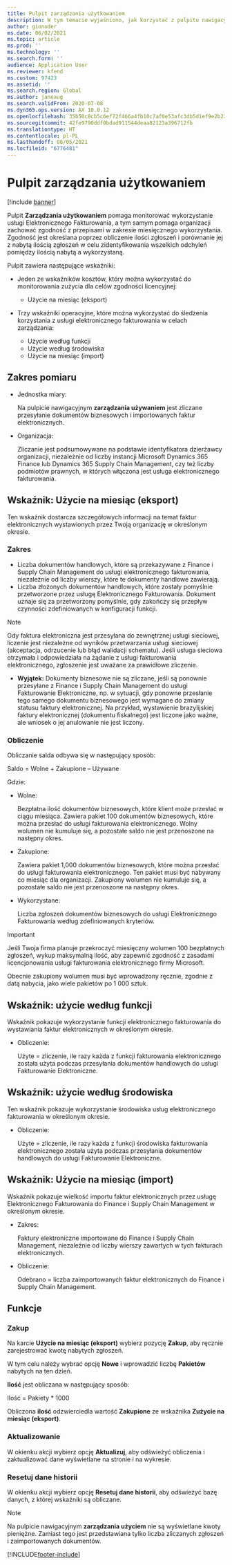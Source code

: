 ```yaml
---
title: Pulpit zarządzania użytkowaniem
description: W tym temacie wyjaśniono, jak korzystać z pulpitu nawigacyjnego Zarządzanie użytkowaniem w celu monitorowania korzystania z usługi fakturowania elektronicznego i zachowania zgodności z przepisami.
author: gionoder
ms.date: 06/02/2021
ms.topic: article
ms.prod: ''
ms.technology: ''
ms.search.form: ''
audience: Application User
ms.reviewer: kfend
ms.custom: 97423
ms.assetid: ''
ms.search.region: Global
ms.author: janeaug
ms.search.validFrom: 2020-07-08
ms.dyn365.ops.version: AX 10.0.12
ms.openlocfilehash: 35b50c8cb5c6ef72f466a4fb10c7af0e53afc3db5d1ef9e2b23d6049e24a70c3
ms.sourcegitcommit: 42fe9790ddf0bdad911544deaa82123a396712fb
ms.translationtype: HT
ms.contentlocale: pl-PL
ms.lasthandoff: 08/05/2021
ms.locfileid: "6776481"
---
```

# <a name="usage-management-dashboard"></a>Pulpit zarządzania użytkowaniem

[!include [banner](../includes/banner.md)]

Pulpit **Zarządzania użytkowaniem** pomaga monitorować wykorzystanie usługi Elektronicznego Fakturowania, a tym samym pomaga organizacji zachować zgodność z przepisami w zakresie miesięcznego wykorzystania. Zgodność jest określana poprzez obliczenie ilości zgłoszeń i porównanie jej z nabytą ilością zgłoszeń w celu zidentyfikowania wszelkich odchyleń pomiędzy ilością nabytą a wykorzystaną.

Pulpit zawiera następujące wskaźniki:

- Jeden ze wskaźników kosztów, który można wykorzystać do monitorowania zużycia dla celów zgodności licencyjnej:

    - Użycie na miesiąc (eksport)

- Trzy wskaźniki operacyjne, które można wykorzystać do śledzenia korzystania z usługi elektronicznego fakturowania w celach zarządzania:

    - Użycie według funkcji
    - Użycie według środowiska
    - Użycie na miesiąc (import)

## <a name="measurement-scope"></a>Zakres pomiaru

- Jednostka miary: 

    Na pulpicie nawigacyjnym **zarządzania używaniem** jest zliczane przesyłanie dokumentów biznesowych i importowanych faktur elektronicznych.

- Organizacja: 

    Zliczanie jest podsumowywane na podstawie identyfikatora dzierżawcy organizacji, niezależnie od liczby instancji Microsoft Dynamics 365 Finance lub Dynamics 365 Supply Chain Management, czy też liczby podmiotów prawnych, w których włączona jest usługa elektronicznego fakturowania.


## <a name="indicator-usage-per-month-export"></a>Wskaźnik: Użycie na miesiąc (eksport)

Ten wskaźnik dostarcza szczegółowych informacji na temat faktur elektronicznych wystawionych przez Twoją organizację w określonym okresie.

### <a name="scope"></a>Zakres
- Liczba dokumentów handlowych, które są przekazywane z Finance i Supply Chain Management do usługi elektronicznego fakturowania, niezależnie od liczby wierszy, które te dokumenty handlowe zawierają.
- Liczba złożonych dokumentów handlowych, które zostały pomyślnie przetworzone przez usługę Elektronicznego Fakturowania. Dokument uznaje się za przetworzony pomyślnie, gdy zakończy się przepływ czynności zdefiniowanych w konfiguracji funkcji.

> [!NOTE]
> Gdy faktura elektroniczna jest przesyłana do zewnętrznej usługi sieciowej, liczenie jest niezależne od wyników przetwarzania usługi sieciowej (akceptacja, odrzucenie lub błąd walidacji schematu). Jeśli usługa sieciowa otrzymała i odpowiedziała na żądanie z usługi fakturowania elektronicznego, zgłoszenie jest uważane za prawidłowe zliczenie.

- **Wyjątek:** Dokumenty biznesowe nie są zliczane, jeśli są ponownie przesyłane z Finance i Supply Chain Management do usługi Fakturowanie Elektroniczne, np. w sytuacji, gdy ponowne przesłanie tego samego dokumentu biznesowego jest wymagane do zmiany statusu faktury elektronicznej. Na przykład, wystawienie brazylijskiej faktury elektronicznej (dokumentu fiskalnego) jest liczone jako ważne, ale wniosek o jej anulowanie nie jest liczony.


### <a name="calculation"></a>Obliczenie

Obliczanie salda odbywa się w następujący sposób:

Saldo = Wolne + Zakupione – Używane

Gdzie:

- Wolne:
  
    Bezpłatna ilość dokumentów biznesowych, które klient może przesłać w ciągu miesiąca. Zawiera pakiet 100 dokumentów biznesowych, które można przesłać do usługi fakturowania elektronicznego. Wolny wolumen nie kumuluje się, a pozostałe saldo nie jest przenoszone na następny okres.
  
- Zakupione:
  
    Zawiera pakiet 1,000 dokumentów biznesowych, które można przesłać do usługi fakturowania elektronicznego. Ten pakiet musi być nabywany co miesiąc dla organizacji. Zakupiony wolumen nie kumuluje się, a pozostałe saldo nie jest przenoszone na następny okres.
  
- Wykorzystane: 

    Liczba zgłoszeń dokumentów biznesowych do usługi Elektronicznego Fakturowania według zdefiniowanych kryteriów.
   
> [!IMPORTANT]
> Jeśli Twoja firma planuje przekroczyć miesięczny wolumen 100 bezpłatnych zgłoszeń, wykup maksymalną ilość, aby zapewnić zgodność z zasadami licencjonowania usługi fakturowania elektronicznego firmy Microsoft.
>
> Obecnie zakupiony wolumen musi być wprowadzony ręcznie, zgodnie z datą nabycia, jako wiele pakietów po 1 000 sztuk.

## <a name="indicator-usage-by-feature"></a>Wskaźnik: użycie według funkcji

Wskaźnik pokazuje wykorzystanie funkcji elektronicznego fakturowania do wystawiania faktur elektronicznych w określonym okresie.

- Obliczenie:
  
    Użyte = zliczenie, ile razy każda z funkcji fakturowania elektronicznego została użyta podczas przesyłania dokumentów handlowych do usługi Fakturowanie Elektroniczne.

## <a name="indicator-usage-by-environment"></a>Wskaźnik: użycie według środowiska

Ten wskaźnik pokazuje wykorzystanie środowiska usług elektronicznego fakturowania w określonym okresie.

- Obliczenie:
    
    Użyte = zliczenie, ile razy każda z funkcji środowiska fakturowania elektronicznego została użyta podczas przesyłania dokumentów handlowych do usługi Fakturowanie Elektroniczne.

## <a name="indicator-usage-per-month-import"></a>Wskaźnik: Użycie na miesiąc (import)

Wskaźnik pokazuje wielkość importu faktur elektronicznych przez usługę Elektronicznego Fakturowania do Finance i Supply Chain Management w określonym okresie.

- Zakres:

    Faktury elektroniczne importowane do Finance i Supply Chain Management, niezależnie od liczby wierszy zawartych w tych fakturach elektronicznych.

- Obliczenie:

    Odebrano = liczba zaimportowanych faktur elektronicznych do Finance i Supply Chain Management.

## <a name="functions"></a>Funkcje
### <a name="purchase"></a>Zakup

Na karcie **Użycie na miesiąc (eksport)** wybierz pozycję **Zakup**, aby ręcznie zarejestrować kwotę nabytych zgłoszeń.

W tym celu należy wybrać opcję **Nowe** i wprowadzić liczbę **Pakietów** nabytych na ten dzień.

**Ilość** jest obliczana w następujący sposób:

Ilość = Pakiety * 1000

Obliczona **ilość** odzwierciedla wartość **Zakupione** ze wskaźnika **Zużycie na miesiąc (eksport)**.

### <a name="update"></a>Aktualizowanie

W okienku akcji wybierz opcję **Aktualizuj**, aby odświeżyć obliczenia i zaktualizować dane wyświetlane na stronie i na wykresie.

### <a name="reset-history-data"></a>Resetuj dane historii

W okienku akcji wybierz opcję **Resetuj dane historii**, aby odświeżyć bazę danych, z której wskaźniki są obliczane.




> [!NOTE]
> Na pulpicie nawigacyjnym **zarządzania użyciem** nie są wyświetlane kwoty pieniężne. Zamiast tego jest przedstawiana tylko liczba zliczanych zgłoszeń i zaimportowanych dokumentów.

[!INCLUDE[footer-include](../../includes/footer-banner.md)]
